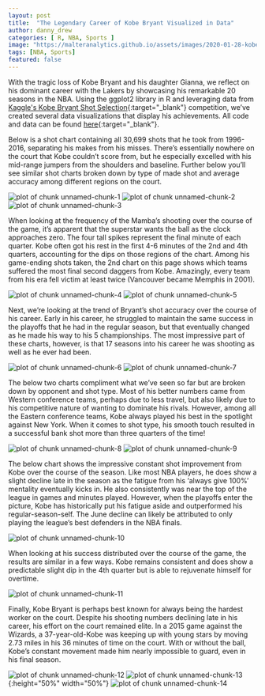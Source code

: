 ```yaml
---
layout: post
title:  "The Legendary Career of Kobe Bryant Visualized in Data"
author: danny_drew
categories: [ R, NBA, Sports ]
image: "https://malteranalytics.github.io/assets/images/2020-01-28-kobe/image1.png"
tags: [NBA, Sports]
featured: false
---
```


With the tragic loss of Kobe Bryant and his daughter Gianna, we reflect on his dominant career with the Lakers by showcasing his remarkable 20 seasons in the NBA.  Using the ggplot2 library in R and leveraging data from [Kaggle's Kobe Bryant Shot Selection](https://www.kaggle.com/c/kobe-bryant-shot-selection){:target="_blank"} competition, we’ve created several data visualizations that display his achievements.  All code and data can be found [here](https://github.com/danmalter/kobe-bryant){:target="_blank"}.

Below is a shot chart containing all 30,699 shots that he took from 1996-2016, separating his makes from his misses.  There’s essentially nowhere on the court that Kobe couldn’t score from, but he especially excelled with his mid-range jumpers from the shoulders and baseline.  Further below you’ll see similar shot charts broken down by type of made shot and average accuracy among different regions on the court.


![plot of chunk unnamed-chunk-1](/assets/images/2020-01-28-kobe/image1.png)
![plot of chunk unnamed-chunk-2](/assets/images/2020-01-28-kobe/image2.png)
![plot of chunk unnamed-chunk-3](/assets/images/2020-01-28-kobe/image3.png)

When looking at the frequency of the Mamba’s shooting over the course of the game, it’s apparent that the superstar wants the ball as the clock approaches zero.  The four tall spikes represent the final minute of each quarter.  Kobe often got his rest in the first 4-6 minutes of the 2nd and 4th quarters, accounting for the dips on those regions of the chart.  Among his game-ending shots taken, the 2nd chart on this page shows which teams suffered the most final second daggers from Kobe.  Amazingly, every team from his era fell victim at least twice (Vancouver became Memphis in 2001).

![plot of chunk unnamed-chunk-4](/assets/images/2020-01-28-kobe/image4.png)
![plot of chunk unnamed-chunk-5](/assets/images/2020-01-28-kobe/image5.png)

Next, we’re looking at the trend of Bryant’s shot accuracy over the course of his career.   Early in his career, he struggled to maintain the same success in the playoffs that he had in the regular season, but that eventually changed as he made his way to his 5 championships.   The most impressive part of these charts, however, is that 17 seasons into his career he was shooting as well as he ever had been. 

![plot of chunk unnamed-chunk-6](/assets/images/2020-01-28-kobe/image6.png)
![plot of chunk unnamed-chunk-7](/assets/images/2020-01-28-kobe/image7.png)

The below two charts compliment what we’ve seen so far but are broken down by opponent and shot type.   Most of his better numbers came from Western conference teams, perhaps due to less travel, but also likely due to his competitive nature of wanting to dominate his rivals.  However, among all the Eastern conference teams, Kobe always played his best in the spotlight against New York.  When it comes to shot type, his smooth touch resulted in a successful bank shot more than three quarters of the time!

![plot of chunk unnamed-chunk-8](/assets/images/2020-01-28-kobe/image8.png)
![plot of chunk unnamed-chunk-9](/assets/images/2020-01-28-kobe/image9.png)

The below chart shows the impressive constant shot improvement from Kobe over the course of the season.  Like most NBA players, he does show a slight decline late in the season as the fatigue from his ‘always give 100%’ mentality eventually kicks in.  He also consistently was near the top of the league in games and minutes played.  However, when the playoffs enter the picture, Kobe has historically put his fatigue aside and outperformed his regular-season-self.  The June decline can likely be attributed to only playing the league’s best defenders in the NBA finals. 

![plot of chunk unnamed-chunk-10](/assets/images/2020-01-28-kobe/image10.png)

When looking at his success distributed over the course of the game, the results are similar in a few ways.  Kobe remains consistent and does show a predictable slight dip in the 4th quarter but is able to rejuvenate himself for overtime.

![plot of chunk unnamed-chunk-11](/assets/images/2020-01-28-kobe/image11.png)

Finally, Kobe Bryant is perhaps best known for always being the hardest worker on the court.  Despite his shooting numbers declining late in his career, his effort on the court remained elite.  In a 2015 game against the Wizards, a 37-year-old-Kobe was keeping up with young stars by moving 2.73 miles in his 36 minutes of time on the court.  With or without the ball, Kobe’s constant movement made him nearly impossible to guard, even in his final season.   

![plot of chunk unnamed-chunk-12](/assets/images/2020-01-28-kobe/image12.png)
![plot of chunk unnamed-chunk-13](/assets/images/2020-01-28-kobe/image13.png){:height="50%" width="50%"}
![plot of chunk unnamed-chunk-14](/assets/images/2020-01-28-kobe/image14.png)


<script>
  (function(i,s,o,g,r,a,m){i['GoogleAnalyticsObject']=r;i[r]=i[r]||function(){
  (i[r].q=i[r].q||[]).push(arguments)},i[r].l=1*new Date();a=s.createElement(o),
  m=s.getElementsByTagName(o)[0];a.async=1;a.src=g;m.parentNode.insertBefore(a,m)
  })(window,document,'script','//www.google-analytics.com/analytics.js','ga');

  ga('create', 'UA-57468410-2', 'auto');
  ga('send', 'pageview');

</script>







